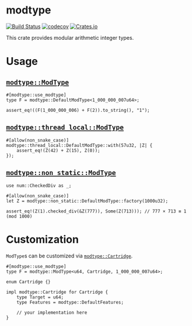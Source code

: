 # modtype

[![Build Status](https://img.shields.io/travis/com/qryxip/modtype/master.svg?label=windows%20%26%20macos%20%26%20linux)](https://travis-ci.com/qryxip/modtype)
[![codecov](https://codecov.io/gh/qryxip/modtype/branch/master/graph/badge.svg)](https://codecov.io/gh/qryxip/modtype)
[![Crates.io](https://img.shields.io/crates/v/modtype.svg)](https://crates.io/crates/modtype)

This crate provides modular arithmetic integer types.

# Usage

## [`modtype::ModType`]

```
#[modtype::use_modtype]
type F = modtype::DefaultModType<1_000_000_007u64>;

assert_eq!((F(1_000_000_006) + F(2)).to_string(), "1");
```

## [`modtype::thread_local::ModType`]

```
#[allow(non_snake_case)]
modtype::thread_local::DefaultModType::with(57u32, |Z| {
    assert_eq!(Z(42) + Z(15), Z(0));
});
```

## [`modtype::non_static::ModType`]

```
use num::CheckedDiv as _;

#[allow(non_snake_case)]
let Z = modtype::non_static::DefaultModType::factory(1000u32);

assert_eq!(Z(1).checked_div(&Z(777)), Some(Z(713))); // 777 × 713 ≡ 1 (mod 1000)
```

# Customization

`ModType`s can be customized via [`modtype::Cartridge`].

```
#[modtype::use_modtype]
type F = modtype::ModType<u64, Cartridge, 1_000_000_007u64>;

enum Cartridge {}

impl modtype::Cartridge for Cartridge {
    type Target = u64;
    type Features = modtype::DefaultFeatures;

    // your implementation here
}
```

[`modtype::ModType`]: https://docs.rs/modtype/0.6/modtype/struct.ModType.html
[`modtype::thread_local::ModType`]: https://docs.rs/modtype/0.6/modtype/thread_local/struct.ModType.html
[`modtype::non_static::ModType`]: https://docs.rs/modtype/0.7/modtype/non_static/struct.ModType.html
[`modtype::Cartridge`]: https://docs.rs/modtype/0.6/modtype/trait.Cartridge.html
